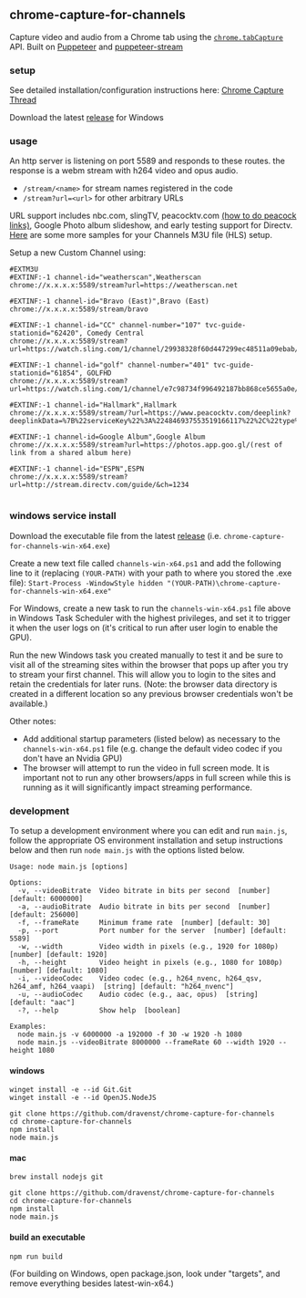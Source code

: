 ## chrome-capture-for-channels

Capture video and audio from a Chrome tab using the [`chrome.tabCapture`](https://developer.chrome.com/docs/extensions/reference/tabCapture/) API. Built on [Puppeteer](https://pptr.dev/) and [puppeteer-stream](https://github.com/SamuelScheit/puppeteer-stream)

### setup

See detailed installation/configuration instructions here:
[Chrome Capture Thread](https://community.getchannels.com/t/chrome-capture-for-channels/36667/130)

Download the latest [release](https://github.com/dravenst/chrome-capture-for-channels/releases) for Windows

### usage

An http server is listening on port 5589 and responds to these routes. the response is a webm stream with h264 video and opus audio.

- `/stream/<name>` for stream names registered in the code
- `/stream?url=<url>` for other arbitrary URLs

URL support includes nbc.com, slingTV, peacocktv.com [(how to do peacock links)](https://community.getchannels.com/t/adbtuner-a-channel-tuning-application-for-networked-google-tv-android-tv-devices/36822/1895), Google Photo album slideshow, and early testing support for Directv.  [Here](https://github.com/dravenst/chrome-capture-for-channels/blob/main/sample-m3u-sling-channel-definitions.txt) are some more samples for your Channels M3U file (HLS) setup.

Setup a new Custom Channel using:

```
#EXTM3U
#EXTINF:-1 channel-id="weatherscan",Weatherscan
chrome://x.x.x.x:5589/stream?url=https://weatherscan.net

#EXTINF:-1 channel-id="Bravo (East)",Bravo (East)
chrome://x.x.x.x:5589/stream/bravo

#EXTINF:-1 channel-id="CC" channel-number="107" tvc-guide-stationid="62420", Comedy Central
chrome://x.x.x.x:5589/stream?url=https://watch.sling.com/1/channel/29938328f60d447299ec48511a09ebab/watch

#EXTINF:-1 channel-id="golf" channel-number="401" tvc-guide-stationid="61854", GOLFHD
chrome://x.x.x.x:5589/stream?url=https://watch.sling.com/1/channel/e7c98734f996492187bb868ce5655a0e/watch

#EXTINF:-1 channel-id="Hallmark",Hallmark
chrome://x.x.x.x:5589/stream/?url=https://www.peacocktv.com/deeplink?deeplinkData=%7B%22serviceKey%22%3A%224846937553519166117%22%2C%22type%22%3A%22LINEAR_CHANNEL%22%2C%22action%22%3A%22PLAY%22%7D

#EXTINF:-1 channel-id=Google Album",Google Album
chrome://x.x.x.x:5589/stream?url=https://photos.app.goo.gl/(rest of link from a shared album here)

#EXTINF:-1 channel-id="ESPN",ESPN
chrome://x.x.x.x:5589/stream?url=http://stream.directv.com/guide/&ch=1234


```

### windows service install

Download the executable file from the latest [release](https://github.com/dravenst/chrome-capture-for-channels/releases) (i.e. `chrome-capture-for-channels-win-x64.exe`)

Create a new text file called `channels-win-x64.ps1` and add the following line to it (replacing `(YOUR-PATH)` with your path to where you stored the .exe file):
`Start-Process -WindowStyle hidden "(YOUR-PATH)\chrome-capture-for-channels-win-x64.exe"`

For Windows, create a new task to run the `channels-win-x64.ps1` file above in Windows Task Scheduler with the highest privileges, and set it to trigger it when the user logs on (it's critical to run after user login to enable the GPU).

Run the new Windows task you created manually to test it and be sure to visit all of the streaming sites within the browser that pops up after you try to stream your first channel.  This will allow you to login to the sites and retain the credentials for later runs. (Note: the browser data directory is created in a different location so any previous browser credentials won't be available.)

Other notes: 

- Add additional startup parameters (listed below) as necessary to the `channels-win-x64.ps1` file (e.g. change the default video codec if you don't have an Nvidia GPU)
- The browser will attempt to run the video in full screen mode.  It is important not to run any other browsers/apps in full screen while this is running as it will significantly impact streaming performance.

### development

To setup a development environment where you can edit and run `main.js`, follow the appropriate OS environment installation and setup instructions below and then run `node main.js` with the options listed below.

```
Usage: node main.js [options]

Options:
  -v, --videoBitrate  Video bitrate in bits per second  [number] [default: 6000000]
  -a, --audioBitrate  Audio bitrate in bits per second  [number] [default: 256000]
  -f, --frameRate     Minimum frame rate  [number] [default: 30]
  -p, --port          Port number for the server  [number] [default: 5589]
  -w, --width         Video width in pixels (e.g., 1920 for 1080p)  [number] [default: 1920]
  -h, --height        Video height in pixels (e.g., 1080 for 1080p)  [number] [default: 1080]
  -i, --videoCodec    Video codec (e.g., h264_nvenc, h264_qsv, h264_amf, h264_vaapi)  [string] [default: "h264_nvenc"]
  -u, --audioCodec    Audio codec (e.g., aac, opus)  [string] [default: "aac"]
  -?, --help          Show help  [boolean]

Examples:
  node main.js -v 6000000 -a 192000 -f 30 -w 1920 -h 1080
  node main.js --videoBitrate 8000000 --frameRate 60 --width 1920 --height 1080
```

#### windows

```
winget install -e --id Git.Git
winget install -e --id OpenJS.NodeJS

git clone https://github.com/dravenst/chrome-capture-for-channels
cd chrome-capture-for-channels
npm install
node main.js
```

#### mac

```
brew install nodejs git

git clone https://github.com/dravenst/chrome-capture-for-channels
cd chrome-capture-for-channels
npm install
node main.js
```

#### build an executable

```
npm run build
```
(For building on Windows, open package.json, look under "targets", and remove everything besides latest-win-x64.)
